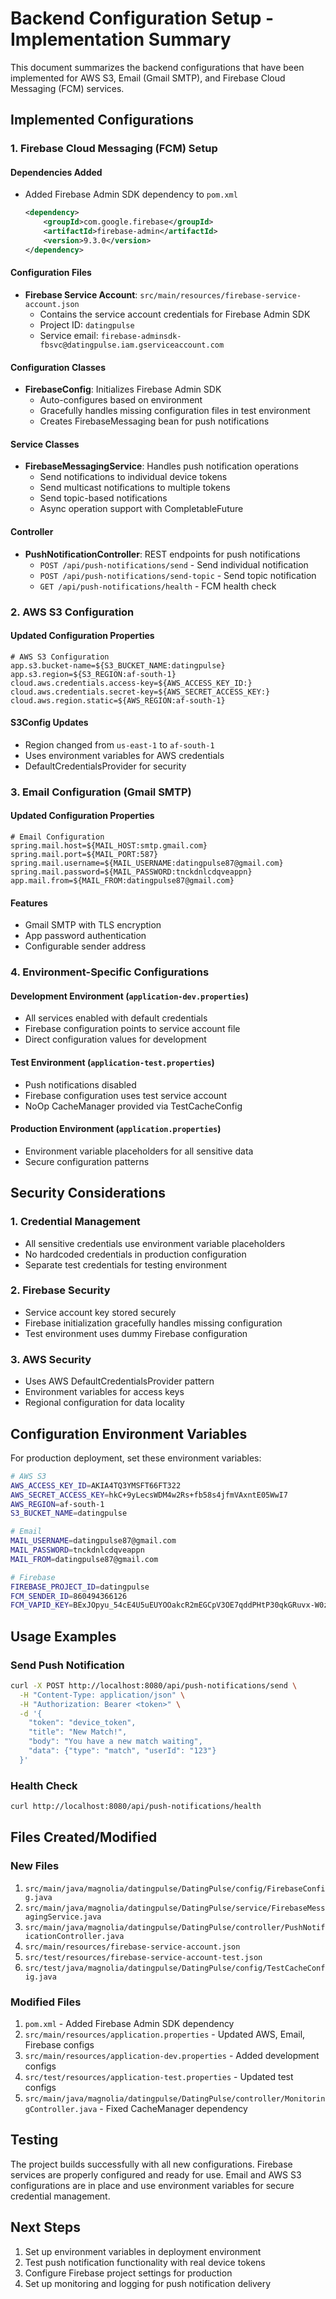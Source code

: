 # Backend Configuration Setup - Implementation Summary

This document summarizes the backend configurations that have been implemented for AWS S3, Email (Gmail SMTP), and Firebase Cloud Messaging (FCM) services.

## Implemented Configurations

### 1. Firebase Cloud Messaging (FCM) Setup

#### Dependencies Added
- Added Firebase Admin SDK dependency to `pom.xml`
  ```xml
  <dependency>
      <groupId>com.google.firebase</groupId>
      <artifactId>firebase-admin</artifactId>
      <version>9.3.0</version>
  </dependency>
  ```

#### Configuration Files
- **Firebase Service Account**: `src/main/resources/firebase-service-account.json`
  - Contains the service account credentials for Firebase Admin SDK
  - Project ID: `datingpulse`
  - Service email: `firebase-adminsdk-fbsvc@datingpulse.iam.gserviceaccount.com`

#### Configuration Classes
- **FirebaseConfig**: Initializes Firebase Admin SDK
  - Auto-configures based on environment
  - Gracefully handles missing configuration files in test environment
  - Creates FirebaseMessaging bean for push notifications

#### Service Classes
- **FirebaseMessagingService**: Handles push notification operations
  - Send notifications to individual device tokens
  - Send multicast notifications to multiple tokens
  - Send topic-based notifications
  - Async operation support with CompletableFuture

#### Controller
- **PushNotificationController**: REST endpoints for push notifications
  - `POST /api/push-notifications/send` - Send individual notification
  - `POST /api/push-notifications/send-topic` - Send topic notification
  - `GET /api/push-notifications/health` - FCM health check

### 2. AWS S3 Configuration

#### Updated Configuration Properties
```properties
# AWS S3 Configuration
app.s3.bucket-name=${S3_BUCKET_NAME:datingpulse}
app.s3.region=${S3_REGION:af-south-1}
cloud.aws.credentials.access-key=${AWS_ACCESS_KEY_ID:}
cloud.aws.credentials.secret-key=${AWS_SECRET_ACCESS_KEY:}
cloud.aws.region.static=${AWS_REGION:af-south-1}
```

#### S3Config Updates
- Region changed from `us-east-1` to `af-south-1`
- Uses environment variables for AWS credentials
- DefaultCredentialsProvider for security

### 3. Email Configuration (Gmail SMTP)

#### Updated Configuration Properties
```properties
# Email Configuration
spring.mail.host=${MAIL_HOST:smtp.gmail.com}
spring.mail.port=${MAIL_PORT:587}
spring.mail.username=${MAIL_USERNAME:datingpulse87@gmail.com}
spring.mail.password=${MAIL_PASSWORD:tnckdnlcdqveappn}
app.mail.from=${MAIL_FROM:datingpulse87@gmail.com}
```

#### Features
- Gmail SMTP with TLS encryption
- App password authentication
- Configurable sender address

### 4. Environment-Specific Configurations

#### Development Environment (`application-dev.properties`)
- All services enabled with default credentials
- Firebase configuration points to service account file
- Direct configuration values for development

#### Test Environment (`application-test.properties`)
- Push notifications disabled
- Firebase configuration uses test service account
- NoOp CacheManager provided via TestCacheConfig

#### Production Environment (`application.properties`)
- Environment variable placeholders for all sensitive data
- Secure configuration patterns

## Security Considerations

### 1. Credential Management
- All sensitive credentials use environment variable placeholders
- No hardcoded credentials in production configuration
- Separate test credentials for testing environment

### 2. Firebase Security
- Service account key stored securely
- Firebase initialization gracefully handles missing configuration
- Test environment uses dummy Firebase configuration

### 3. AWS Security
- Uses AWS DefaultCredentialsProvider pattern
- Environment variables for access keys
- Regional configuration for data locality

## Configuration Environment Variables

For production deployment, set these environment variables:

```bash
# AWS S3
AWS_ACCESS_KEY_ID=AKIA4TQ3YMSFT66FT322
AWS_SECRET_ACCESS_KEY=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
AWS_REGION=af-south-1
S3_BUCKET_NAME=datingpulse

# Email
MAIL_USERNAME=datingpulse87@gmail.com
MAIL_PASSWORD=tnckdnlcdqveappn
MAIL_FROM=datingpulse87@gmail.com

# Firebase
FIREBASE_PROJECT_ID=datingpulse
FCM_SENDER_ID=860494366126
FCM_VAPID_KEY=BExJOpyu_54cE4U5uEUYOOakcR2mEGCpV3OE7qddPHtP30qkGRuvx-W0zeztPn04ast_-NLcezrQtqus4TpovbI
```

## Usage Examples

### Send Push Notification
```bash
curl -X POST http://localhost:8080/api/push-notifications/send \
  -H "Content-Type: application/json" \
  -H "Authorization: Bearer <token>" \
  -d '{
    "token": "device_token",
    "title": "New Match!",
    "body": "You have a new match waiting",
    "data": {"type": "match", "userId": "123"}
  }'
```

### Health Check
```bash
curl http://localhost:8080/api/push-notifications/health
```

## Files Created/Modified

### New Files
1. `src/main/java/magnolia/datingpulse/DatingPulse/config/FirebaseConfig.java`
2. `src/main/java/magnolia/datingpulse/DatingPulse/service/FirebaseMessagingService.java`
3. `src/main/java/magnolia/datingpulse/DatingPulse/controller/PushNotificationController.java`
4. `src/main/resources/firebase-service-account.json`
5. `src/test/resources/firebase-service-account-test.json`
6. `src/test/java/magnolia/datingpulse/DatingPulse/config/TestCacheConfig.java`

### Modified Files
1. `pom.xml` - Added Firebase Admin SDK dependency
2. `src/main/resources/application.properties` - Updated AWS, Email, Firebase configs
3. `src/main/resources/application-dev.properties` - Added development configs
4. `src/test/resources/application-test.properties` - Updated test configs
5. `src/main/java/magnolia/datingpulse/DatingPulse/controller/MonitoringController.java` - Fixed CacheManager dependency

## Testing

The project builds successfully with all new configurations. Firebase services are properly configured and ready for use. Email and AWS S3 configurations are in place and use environment variables for secure credential management.

## Next Steps

1. Set up environment variables in deployment environment
2. Test push notification functionality with real device tokens
3. Configure Firebase project settings for production
4. Set up monitoring and logging for push notification delivery